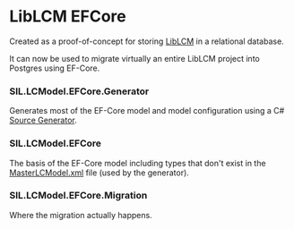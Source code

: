 # LibLCM EFCore

Created as a proof-of-concept for storing [LibLCM](https://github.com/sillsdev/liblcm) in a relational database.

It can now be used to migrate virtually an entire LibLCM project into Postgres using EF-Core.

### SIL.LCModel.EFCore.Generator

Generates most of the EF-Core model and model configuration using a C# [Source Generator](https://learn.microsoft.com/en-us/dotnet/csharp/roslyn-sdk/source-generators-overview).

### SIL.LCModel.EFCore

The basis of the EF-Core model including types that don't exist in the [MasterLCModel.xml](https://github.com/sillsdev/liblcm/blob/ffac9f07318e74ba64adaab5f79668304eb5dab7/src/SIL.LCModel/MasterLCModel.xml) file (used by the generator).

### SIL.LCModel.EFCore.Migration

Where the migration actually happens.
